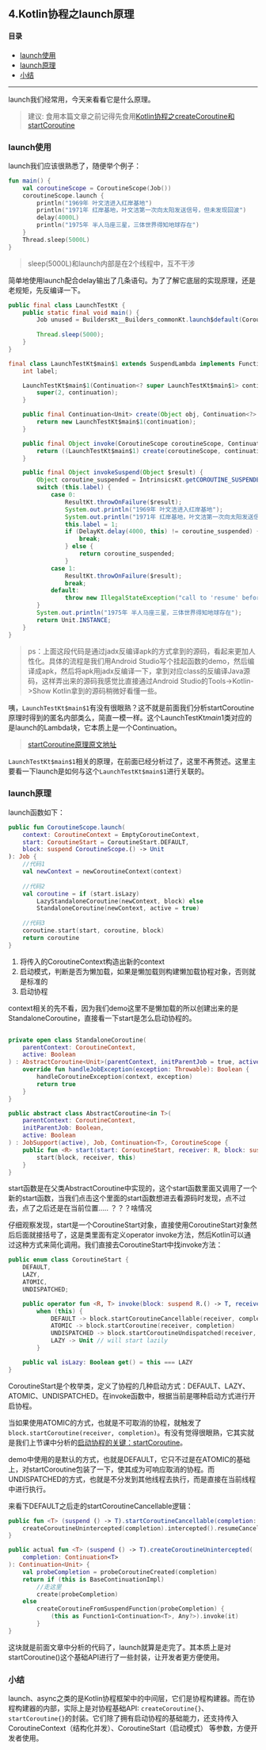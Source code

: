 4.Kotlin协程之launch原理
---
#### 目录
- [launch使用](#head1)
- [launch原理](#head2)
- [小结](#head3)

---

launch我们经常用，今天来看看它是什么原理。

> 建议: 食用本篇文章之前记得先食用[Kotlin协程之createCoroutine和startCoroutine](https://github.com/xfhy/Android-Notes/blob/master/Blogs/Kotlin/3.Kotlin%E5%8D%8F%E7%A8%8B%E4%B9%8BcreateCoroutine%E5%92%8CstartCoroutine.md)

### <span id="head1">launch使用</span>

launch我们应该很熟悉了，随便举个例子：

```kotlin
fun main() {
    val coroutineScope = CoroutineScope(Job())
    coroutineScope.launch {
        println("1969年 叶文洁进入红岸基地")
        println("1971年 红岸基地，叶文洁第一次向太阳发送信号，但未发现回波")
        delay(4000L)
        println("1975年 半人马座三星，三体世界得知地球存在")
    }
    Thread.sleep(5000L)
}
```

> sleep(5000L)和launch内部是在2个线程中，互不干涉

简单地使用launch配合delay输出了几条语句。为了了解它底层的实现原理，还是老规矩，先反编译一下。

```java
public final class LaunchTestKt {
    public static final void main() {
        Job unused = BuildersKt__Builders_commonKt.launch$default(CoroutineScopeKt.CoroutineScope(JobKt.Job$default((Job) null, 1, (Object) null)), (CoroutineContext) null, (CoroutineStart) null, new LaunchTestKt$main$1((Continuation<? super LaunchTestKt$main$1>) null), 3, (Object) null);
        
        Thread.sleep(5000);
    }
}

final class LaunchTestKt$main$1 extends SuspendLambda implements Function2<CoroutineScope, Continuation<? super Unit>, Object> {
    int label;

    LaunchTestKt$main$1(Continuation<? super LaunchTestKt$main$1> continuation) {
        super(2, continuation);
    }

    public final Continuation<Unit> create(Object obj, Continuation<?> continuation) {
        return new LaunchTestKt$main$1(continuation);
    }

    public final Object invoke(CoroutineScope coroutineScope, Continuation<? super Unit> continuation) {
        return ((LaunchTestKt$main$1) create(coroutineScope, continuation)).invokeSuspend(Unit.INSTANCE);
    }

    public final Object invokeSuspend(Object $result) {
        Object coroutine_suspended = IntrinsicsKt.getCOROUTINE_SUSPENDED();
        switch (this.label) {
            case 0:
                ResultKt.throwOnFailure($result);
                System.out.println("1969年 叶文洁进入红岸基地");
                System.out.println("1971年 红岸基地，叶文洁第一次向太阳发送信号，但未发现回波");
                this.label = 1;
                if (DelayKt.delay(4000, this) != coroutine_suspended) {
                    break;
                } else {
                    return coroutine_suspended;
                }
            case 1:
                ResultKt.throwOnFailure($result);
                break;
            default:
                throw new IllegalStateException("call to 'resume' before 'invoke' with coroutine");
        }
        System.out.println("1975年 半人马座三星，三体世界得知地球存在");
        return Unit.INSTANCE;
    }
}
```

> ps：上面这段代码是通过jadx反编译apk的方式拿到的源码，看起来更加人性化。具体的流程是我们用Android Studio写个挂起函数的demo，然后编译成apk，然后将apk用jadx反编译一下，拿到对应class的反编译Java源码，这样弄出来的源码我感觉比直接通过Android Studio的Tools->Kotlin->Show Kotlin拿到的源码稍微好看懂一些。

咦，`LaunchTestKt$main$1`有没有很眼熟？这不就是前面我们分析startCoroutine原理时得到的匿名内部类么，简直一模一样。这个LaunchTestKt$main$1类对应的是launch的Lambda块，它本质上是一个Continuation。

> [startCoroutine原理原文地址](https://github.com/xfhy/Android-Notes/blob/master/Blogs/Kotlin/3.Kotlin%E5%8D%8F%E7%A8%8B%E4%B9%8BcreateCoroutine%E5%92%8CstartCoroutine.md)

`LaunchTestKt$main$1`相关的原理，在前面已经分析过了，这里不再赘述。这里主要看一下launch是如何与这个`LaunchTestKt$main$1`进行关联的。

### <span id="head2">launch原理</span>

launch函数如下：

```kotlin
public fun CoroutineScope.launch(
    context: CoroutineContext = EmptyCoroutineContext,
    start: CoroutineStart = CoroutineStart.DEFAULT,
    block: suspend CoroutineScope.() -> Unit
): Job {
    //代码1
    val newContext = newCoroutineContext(context)
    
    //代码2
    val coroutine = if (start.isLazy)
        LazyStandaloneCoroutine(newContext, block) else
        StandaloneCoroutine(newContext, active = true)
    
    //代码3
    coroutine.start(start, coroutine, block)
    return coroutine
}
```

1. 将传入的CoroutineContext构造出新的context
2. 启动模式，判断是否为懒加载，如果是懒加载则构建懒加载协程对象，否则就是标准的
3. 启动协程

context相关的先不看，因为我们demo这里不是懒加载的所以创建出来的是StandaloneCoroutine，直接看一下start是怎么启动协程的。

```kotlin

private open class StandaloneCoroutine(
    parentContext: CoroutineContext,
    active: Boolean
) : AbstractCoroutine<Unit>(parentContext, initParentJob = true, active = active) {
    override fun handleJobException(exception: Throwable): Boolean {
        handleCoroutineException(context, exception)
        return true
    }
}

public abstract class AbstractCoroutine<in T>(
    parentContext: CoroutineContext,
    initParentJob: Boolean,
    active: Boolean
) : JobSupport(active), Job, Continuation<T>, CoroutineScope {
    public fun <R> start(start: CoroutineStart, receiver: R, block: suspend R.() -> T) {
        start(block, receiver, this)
    }
}
```

start函数是在父类AbstractCoroutine中实现的，这个start函数里面又调用了一个新的start函数，当我们点击这个里面的start函数想进去看源码时发现，点不过去，点了之后还是在当前位置..... ？？？啥情况

仔细观察发现，start是一个CoroutineStart对象，直接使用CoroutineStart对象然后后面就接括号了，这是类里面有定义operator invoke方法，然后Kotlin可以通过这种方式来简化调用。我们直接去CoroutineStart中找invoke方法：

```kotlin
public enum class CoroutineStart {
    DEFAULT,
    LAZY,
    ATOMIC,
    UNDISPATCHED;

    public operator fun <R, T> invoke(block: suspend R.() -> T, receiver: R, completion: Continuation<T>): Unit =
        when (this) {
            DEFAULT -> block.startCoroutineCancellable(receiver, completion)
            ATOMIC -> block.startCoroutine(receiver, completion)
            UNDISPATCHED -> block.startCoroutineUndispatched(receiver, completion)
            LAZY -> Unit // will start lazily
        }

    public val isLazy: Boolean get() = this === LAZY
}
```

CoroutineStart是个枚举类，定义了协程的几种启动方式：DEFAULT、LAZY、ATOMIC、UNDISPATCHED。在invoke函数中，根据当前是哪种启动方式进行开启协程。

当如果使用ATOMIC的方式，也就是不可取消的协程，就触发了`block.startCoroutine(receiver, completion)`。有没有觉得很眼熟，它其实就是我们上节课中分析的[启动协程的关键：startCoroutine](https://github.com/xfhy/Android-Notes/blob/master/Blogs/Kotlin/3.Kotlin%E5%8D%8F%E7%A8%8B%E4%B9%8BcreateCoroutine%E5%92%8CstartCoroutine.md)。

demo中使用的是默认的方式，也就是DEFAULT，它只不过是在ATOMIC的基础上，对startCoroutine包装了一下，使其成为可响应取消的协程。而UNDISPATCHED的方式，也就是不分发到其他线程去执行，而是直接在当前线程中进行执行。

来看下DEFAULT之后走的startCoroutineCancellable逻辑：

```kotlin
public fun <T> (suspend () -> T).startCoroutineCancellable(completion: Continuation<T>): Unit = runSafely(completion) {
    createCoroutineUnintercepted(completion).intercepted().resumeCancellableWith(Result.success(Unit))
}

public actual fun <T> (suspend () -> T).createCoroutineUnintercepted(
    completion: Continuation<T>
): Continuation<Unit> {
    val probeCompletion = probeCoroutineCreated(completion)
    return if (this is BaseContinuationImpl)
        //走这里
        create(probeCompletion)
    else
        createCoroutineFromSuspendFunction(probeCompletion) {
            (this as Function1<Continuation<T>, Any?>).invoke(it)
        }
}
```

这块就是前面文章中分析的代码了，launch就算是走完了。其本质上是对startCoroutine()这个基础API进行了一些封装，让开发者更方便使用。

### <span id="head3">小结</span>

launch、async之类的是Kotlin协程框架中的中间层，它们是协程构建器。而在协程构建器的内部，实际上是对协程基础API: `createCoroutine{}`、`startCoroutine{}`的封装。它们除了拥有启动协程的基础能力，还支持传入CoroutineContext（结构化并发）、CoroutineStart（启动模式） 等参数，方便开发者使用。
